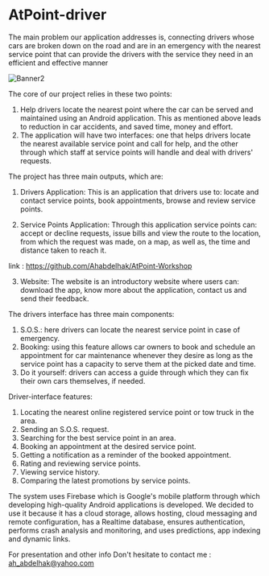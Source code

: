 # AtPoint-driver
The main problem our application addresses is, connecting drivers whose cars are  broken down on the road and are in an emergency with the nearest service point that can  provide the drivers with the service they need in an efficient and effective manner

![Banner2](https://user-images.githubusercontent.com/20733292/62620052-8d26e180-b918-11e9-9416-00024c436da2.png)






The core of our project relies in these two points:  
1. Help drivers locate the nearest point where the car can be served and maintained 
using an Android application. This as mentioned above leads to reduction in car 
accidents, and saved time, money and effort. 
2. The application will have two interfaces: one that helps drivers locate the nearest 
available service point and call for help, and the other through which staff at service 
points will handle and deal with drivers' requests. 
 
 The project has three main outputs, which are: 
1. Drivers Application: 
This is an application that drivers use to: locate and contact service points, book 
appointments, browse and review service points. 

2. Service Points Application: 
Through this application service points can: accept or decline requests, issue bills 
and view the route to the location, from which the request was made, on a map, as well as, 
the time and distance taken to reach it. 

link : https://github.com/Ahabdelhak/AtPoint-Workshop


 
3. Website: 
The website is an introductory website where users can: download the app, know 
more about the application, contact us and send their feedback. 
 
 
 
 The drivers interface has three main components: 
1. S.O.S.: here drivers can locate the nearest service point in case of emergency. 
2. Booking: using this feature allows car owners to book and schedule an appointment 
for car maintenance whenever they desire as long as the service point has a capacity 
to serve them at the picked date and time. 
3. Do it yourself: drivers can access a guide through which they can fix their own cars 
themselves, if needed.  

Driver-interface features: 
1. Locating the nearest online registered service point or tow truck in the area. 
2. Sending an S.O.S. request.  
3. Searching for the best service point in an area. 
4. Booking an appointment at the desired service point. 
5. Getting a notification as a reminder of the booked appointment.  
6. Rating and reviewing service points. 
7. Viewing service history.  
8. Comparing the latest promotions by service points.  
 
 
The system uses Firebase which is Google's mobile platform through which 
developing high-quality Android applications is developed. We decided to use it because 
it has a cloud storage, allows hosting, cloud messaging and remote configuration, has a 
Realtime database, ensures authentication, performs crash analysis and monitoring, and 
uses predictions, app indexing and dynamic links.  
 
 
 For presentation and other info Don't hesitate to contact me : ah_abdelhak@yahoo.com
